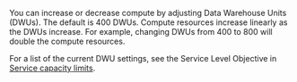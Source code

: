 
<!--
includes/sql-data-warehouse-include-pause-description.md

Latest Freshness check:  2016-04-22 , barbkess.

As of circa 2016-04-22, the following topics might include this include:
articles/sql-data-warehouse/sql-data-warehouse-manage-scale-out-tasks.md
articles/sql-data-warehouse/sql-data-warehouse-manage-scale-out-tasks-powershell.md
articles/sql-data-warehouse/sql-data-warehouse-manage-scale-out-tasks-rest-api.md

-->
You can increase or decrease compute by adjusting Data Warehouse Units (DWUs). The default is 400 DWUs. Compute resources increase linearly as the DWUs increase. For example, changing DWUs from 400 to 800 will double the compute resources. 

For a list of the current DWU settings, see the Service Level Objective in [Service capacity limits](../articles/sql-data-warehouse/sql-data-warehouse-service-capacity-limits.md).